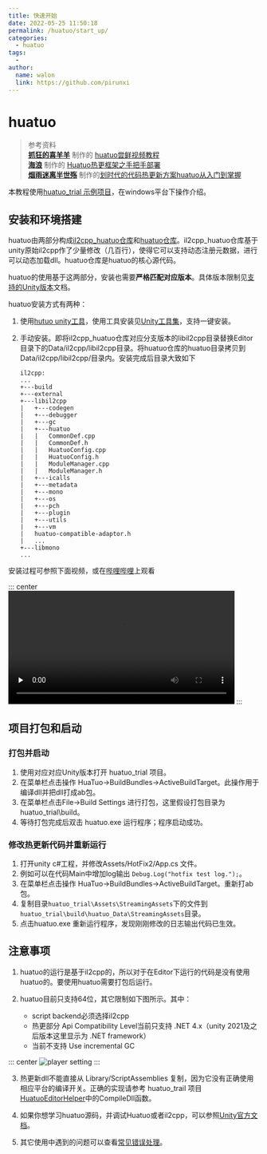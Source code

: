 ```yaml
---
title: 快速开始
date: 2022-05-25 11:50:18
permalink: /huatuo/start_up/
categories:
  - huatuo
tags:
  - 
author: 
  name: walon
  link: https://github.com/pirunxi
---
```

# huatuo

> 参考资料</br>
> **[抓狂的喜羊羊](https://space.bilibili.com/338716556)** 制作的 [huatuo尝鲜视频教程](https://www.bilibili.com/video/BV13a411a7SQ)</br>
> **[海浪](https://www.zhihu.com/people/li-dong-ri)** 制作的 [Huatuo热更框架之手把手部署](https://zhuanlan.zhihu.com/p/507361015)</br>
> **[烟雨迷离半世殇](https://www.lfzxb.top/)** 制作的[划时代的代码热更新方案huatuo从入门到掌握](https://www.bilibili.com/video/BV15F41157Tu/?spm_id_from=autoNext)


本教程使用[huatuo_trial 示例项目](https://github.com/focus-creative-games/huatuo_trial)，在windows平台下操作介绍。

## 安装和环境搭建

huatuo由两部分构成[il2cpp_huatuo仓库](https://github.com/pirunxi/il2cpp_huatuo)和[huatuo仓库](https://github.com/focus-creative-games/huatuo)。il2cpp_huatuo仓库基于unity原始il2cpp作了少量修改（几百行），使得它可以支持动态注册元数据，进行可以动态加载dll。huatuo仓库是huatuo的核心源代码。

huatuo的使用基于这两部分，安装也需要**严格匹配对应版本**。具体版本限制见[支持的Unity版本](support_versions)文档。

huatuo安装方式有两种：

1. 使用[hutuo unity工具](https://github.com/focus-creative-games/huatuo_upm)，使用工具安装见[Unity工具集](/huatuo/huatuo_upm/)，支持一键安装。

2. 手动安装。即将il2cpp_huatuo仓库对应分支版本的libil2cpp目录替换Editor目录下的Data/il2cpp/libil2cpp目录。将huatuo仓库的huatuo目录拷贝到Data/il2cpp/libil2cpp/目录内。安装完成后目录大致如下

   ```
   il2cpp:
   ...
   +---build
   +---external
   +---libil2cpp
   |   +---codegen
   |   +---debugger
   |   +---gc
   |   +---huatuo
   |   |   CommonDef.cpp
   |   |   CommonDef.h
   |   |   HuatuoConfig.cpp
   |   |   HuatuoConfig.h
   |   |   ModuleManager.cpp
   |   |   ModuleManager.h
   |   +---icalls
   |   +---metadata
   |   +---mono
   |   +---os
   |   +---pch
   |   +---plugin
   |   +---utils
   |   +---vm
   |   huatuo-compatible-adaptor.h
   |   ...
   +---libmono
   ...
   ```

安装过程可参照下面视频，或在[哔哩哔哩](https://www.bilibili.com/video/BV1LZ4y1b7CR?share_source=copy_web)上观看

::: center
<video controls="" autoplay="" preload="none" name="media" style="width:90%"><source src="https://tyimage.tuyoo.com/8751a21462/video/huatuo-install.mp4" type="video/mp4"></video>
:::

## 项目打包和启动

### 打包并启动

1. 使用对应对应Unity版本打开 huatuo_trial 项目。
2. 在菜单栏点击操作 HuaTuo->BuildBundles->ActiveBuildTarget。此操作用于编译dll并把dll打成ab包。
3. 在菜单栏点击File->Build Settings 进行打包，这里假设打包目录为huatuo_trial\build。
4. 等待打包完成后双击 huatuo.exe 运行程序；程序启动成功。

### 修改热更新代码并重新运行

1. 打开unity c#工程，并修改Assets/HotFix2/App.cs 文件。
2. 例如可以在代码Main中增加log输出 `Debug.Log("hotfix test log.");`。
3. 在菜单栏点击操作 HuaTuo->BuildBundles->ActiveBuildTarget。重新打ab包。
4. 复制目录`huatuo_trial\Assets\StreamingAssets`下的文件到`huatuo_trial\build\huatuo_Data\StreamingAssets`目录。
5. 点击huatuo.exe 重新运行程序，发现刚刚修改的日志输出代码已生效。

## 注意事项

1. huatuo的运行是基于il2cpp的，所以对于在Editor下运行的代码是没有使用huatuo的。要使用huatuo需要打包后运行。

2. huatuo目前只支持64位，其它限制如下图所示。其中：
    - script backend必须选择il2cpp
    - 热更部分 Api Compatibility Level当前只支持 .NET 4.x（unity 2021及之后版本这里显示为 .NET framework）
    - 当前不支持 Use incremental GC

::: center
![player setting](/img/huatuo/player-setting.png)
:::

3. 热更新dll不能直接从 Library/ScriptAssemblies 复制，因为它没有正确使用相应平台的编译开关。正确的实现请参考 huatuo_trail 项目 [HuatuoEditorHelper](https://github.com/focus-creative-games/huatuo_trial/blob/main/Assets/Editor/HuaTuo/HuaTuoEditorHelper.cs)中的CompileDll函数。

4. 如果你想学习huatuo源码，并调试Huatuo或者il2cpp，可以参照[Unity官方文档](https://docs.unity3d.com/2020.3/Documentation/Manual/windowsstore-debugging-il2cpp.html)。

5. 其它使用中遇到的问题可以查看[常见错误处理](/huatuo/common_errors/)。
